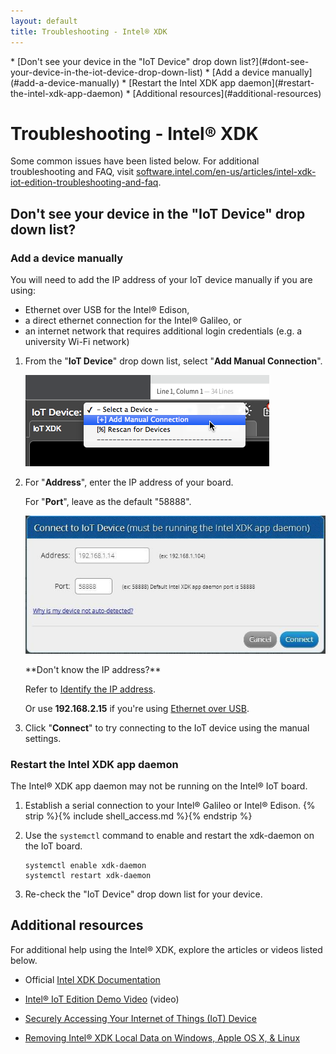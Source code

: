 ```yaml
---
layout: default
title: Troubleshooting - Intel® XDK
---
```


<div id="toc" markdown="1">
* [Don't see your device in the "IoT Device" drop down list?](#dont-see-your-device-in-the-iot-device-drop-down-list)
  * [Add a device manually](#add-a-device-manually)
  * [Restart the Intel XDK app daemon](#restart-the-intel-xdk-app-daemon)
* [Additional resources](#additional-resources)
</div>

# Troubleshooting - Intel® XDK

Some common issues have been listed below. For additional troubleshooting and FAQ, visit [software.intel.com/en-us/articles/intel-xdk-iot-edition-troubleshooting-and-faq](https://software.intel.com/en-us/articles/intel-xdk-iot-edition-troubleshooting-and-faq). 

## Don't see your device in the "IoT Device" drop down list?

### Add a device manually

You will need to add the IP address of your IoT device manually if you are using:

* Ethernet over USB for the Intel® Edison, 
* a direct ethernet connection for the Intel® Galileo, or
* an internet network that requires additional login credentials (e.g. a university Wi-Fi network)

1. From the "**IoT Device**" drop down list, select "**Add Manual Connection**".

    !["Add Manual Connection" option in "IoT Device" drop down list](images/xdk-add_manual_connection.png)

2. For "**Address**", enter the IP address of your board.
  
    For "**Port**", leave as the default "58888".

    ![Popup dialog to add a manual connection](images/xdk-add_manual_connection_confirmation_popup.jpg)

    <div class="callout troubleshooting" markdown="1">
    **Don't know the IP address?**

    Refer to [Identify the IP address](../../connectivity/wifi/details-identify_ip.html). 
    
    Or use **192.168.2.15** if you're using [Ethernet over USB](../../connectivity/ethernet_over_usb/).
    </div>

3. Click "**Connect**" to try connecting to the IoT device using the manual settings.


### Restart the Intel XDK app daemon

The Intel® XDK app daemon may not be running on the Intel® IoT board.

1. Establish a serial connection to your Intel® Galileo or Intel® Edison. {% strip %}{% include shell_access.md %}{% endstrip %}

2. Use the `systemctl` command to enable and restart the xdk-daemon on the IoT board.

    ```
    systemctl enable xdk-daemon
    systemctl restart xdk-daemon
    ```

3. Re-check the "IoT Device" drop down list for your device.


## Additional resources

For additional help using the Intel® XDK, explore the articles or videos listed below.

* Official [Intel XDK Documentation](https://software.intel.com/en-us/html5/xdkdocs)

* [Intel® IoT Edition Demo Video](https://software.intel.com/en-us/html5/iot-demo) (video)

* [Securely Accessing Your Internet of Things (IoT) Device](https://software.intel.com/en-us/html5/documentation/secure-communication-intel-xdk-iot-edition)

* [Removing Intel® XDK Local Data on Windows, Apple OS X, & Linux](https://software.intel.com/en-us/html5/blogs/remove-xdk-local-data)
